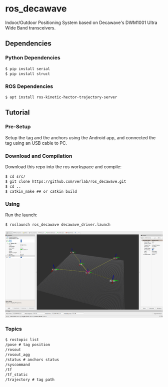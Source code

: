 # ros_decawave
Indoor/Outdoor Positioning System based on Decawave's DWM1001 Ultra Wide Band transceivers.

## Dependencies

### Python Dependencies
```
$ pip install serial
$ pip install struct
```

### ROS Dependencies
```
$ apt install ros-kinetic-hector-trajectory-server
```

## Tutorial
### Pre-Setup
Setup the tag and the anchors using the Android app, and connected the tag using an USB cable to PC.

### Download and Compilation
Download this repo into the ros workspace and compile:
```
$ cd src/
$ git clone https://github.com/verlab/ros_decawave.git
$ cd ..
$ catkin_make ## or catkin build
```

### Using
Run the launch:
```
$ roslaunch ros_decawave decawave_driver.launch
```
![system](media/ros_decawave_rviz.png)


### Topics
```
$ rostopic list
/pose # tag position
/rosout
/rosout_agg
/status # anchors status
/syscommand
/tf 
/tf_static
/trajectory # tag path
```

